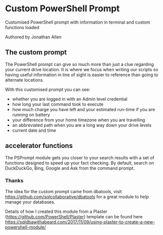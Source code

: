 # Custom PowerShell Prompt

Customised PowerShell prompt with information in terminal and custom functions loaded

Authored by Jonathan Allen

## The custom prompt

The PowerShell prompt can give so much more than just a clue regarding your current drive location. It is where we focus when writing our scripts so having useful information in line of sight is easier to reference than going to alternate locations.

With this customised prompt you can see:

- whether you are logged in with an Admin level credential
- how long your last command took to execute
- how much charge you have left and your estimated run-time if you are running on battery
- your difference from your home timezone when you are travelling
- an abbreviated path when you are a long way down your drive levels
- current date and time

## accelerator functions

The PSPrompt module gets you closer to your search results with a set of functions designed to speed up your fact checking. By default, search on DuckDuckGo, Bing, Google and Ask from the command prompt.

### Thanks

The idea for the custom prompt came from dbatools, visit <https://github.com/sqlcollaborative/dbatools> for a great module to help manage your databases.

Details of how I created this module from a Plaster (<https://github.com/PowerShell/Plaster>) template can be found here
<https://sqldbawithabeard.com/2017/11/09/using-plaster-to-create-a-new-powershell-module/>